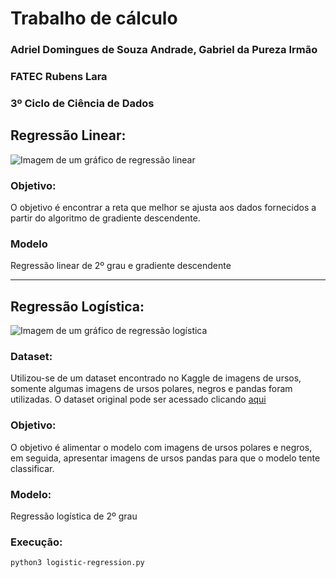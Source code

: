# Trabalho de cálculo
### Adriel Domingues de Souza Andrade, Gabriel da Pureza Irmão
### FATEC Rubens Lara
### 3º Ciclo de Ciência de Dados

## Regressão Linear:
![Imagem de um gráfico de regressão linear](https://www.blog.psicometriaonline.com.br//wp-content/uploads/2021/02/reg1-1.png)

### Objetivo:
O objetivo é encontrar a reta que melhor se ajusta aos dados fornecidos a partir do algoritmo de gradiente descendente.

### Modelo
Regressão linear de 2º grau e gradiente descendente

---

## Regressão Logística:
![Imagem de um gráfico de regressão logística](https://www.hashtagtreinamentos.com/wp-content/uploads/2022/12/REGRESSAO-LOGISTICA-3.png)

### Dataset:
Utilizou-se de um dataset encontrado no Kaggle de imagens de ursos, somente algumas imagens de ursos polares, negros e pandas foram utilizadas. O dataset original pode ser acessado clicando [aqui](https://www.kaggle.com/datasets/hoturam/bear-dataset)

### Objetivo:
O objetivo é alimentar o modelo com imagens de ursos polares e negros, em seguida, apresentar imagens de ursos pandas para que o modelo tente classificar.

### Modelo:
Regressão logística de 2º grau 

### Execução:
```bash
python3 logistic-regression.py
```